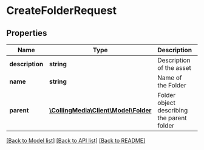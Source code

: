 # CreateFolderRequest

## Properties
Name | Type | Description | Notes
------------ | ------------- | ------------- | -------------
**description** | **string** | Description of the asset | [optional] 
**name** | **string** | Name of the Folder | 
**parent** | [**\CollingMedia\Client\Model\Folder**](Folder.md) | Folder object describing the parent folder | 

[[Back to Model list]](../README.md#documentation-for-models) [[Back to API list]](../README.md#documentation-for-api-endpoints) [[Back to README]](../README.md)


